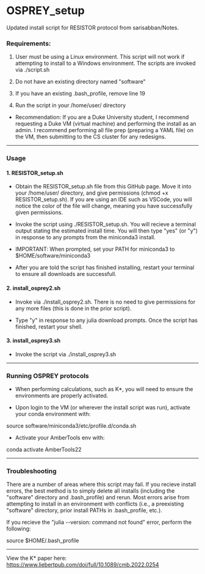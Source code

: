 # OSPREY_setup
Updated install script for RESISTOR protocol from sarisabban/Notes.

### Requirements:
1. User must be using a Linux environment. This script will not work if attempting to install to a Windows environment. The scripts are invoked via ./script.sh

2. Do not have an existing directory named "software"

3. If you have an existing .bash_profile, remove line 19

4. Run the script in your /home/user/ directory 

- Recommendation: If you are a Duke University student, I recommend requesting a Duke VM (virtual machine) and performing the install as an admin. I recommend performing all file prep (preparing a YAML file) on the VM, then submitting to the CS cluster for any redesigns. 

***

### Usage

#### 1. RESISTOR_setup.sh

- Obtain the RESISTOR_setup.sh file from this GitHub page. Move it into your /home/user/ directory, and give permissions (chmod +x RESISTOR_setup.sh). If you are using an IDE such as VSCode, you will notice the color of the file will change, meaning you have successfully given permissions.

- Invoke the script using ./RESISTOR_setup.sh. You will recieve a terminal output stating the estimated install time. You will then type "yes" (or "y") in response to any prompts from the miniconda3 install.

- IMPORTANT: When prompted, set your PATH for miniconda3 to $HOME/software/miniconda3

- After you are told the script has finished installing, restart your terminal to ensure all downloads are successfull.

#### 2. install_osprey2.sh
- Invoke via ./install_osprey2.sh. There is no need to give permissions for any more files (this is done in the prior script).

- Type "y" in response to any julia download prompts. Once the script has finished, restart your shell.

#### 3. install_osprey3.sh
- Invoke the script via ./install_osprey3.sh

***

### Running OSPREY protocols
- When performing calculations, such as K*, you will need to ensure the environments are properly activated.

- Upon login to the VM (or wherever the install script was run), activate your conda environment with:

source software/miniconda3/etc/profile.d/conda.sh

- Activate your AmberTools env with:

conda activate AmberTools22

***

### Troubleshooting

There are a number of areas where this script may fail. If you recieve install errors, the best method is to simply delete all installs (including the "software" directory and .bash_profile) and rerun. Most errors arise from attempting to install in an environment with conflicts (i.e., a preexisting "software" directory, prior install PATHs in .bash_profile, etc.).

If you recieve the "julia --version: command not found" error, perform the following:

source $HOME/.bash_profile

***

View the K* paper here: https://www.liebertpub.com/doi/full/10.1089/cmb.2022.0254
